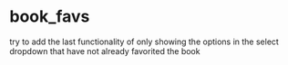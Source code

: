 # book_favs

try to add the last functionality of only showing the options in the select dropdown that have not already favorited the book
